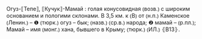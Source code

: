 ---
---

Огуз-⟦Тепе⟧, ⟦Кучук⟧-Мамай
: голая конусовидная ⦅возв.⦆ с широким основанием и пологими склонами. В 3,5 км. к ⦅В⦆ от ⦅н.п.⦆ Каменское ⦅Ленин.⦆ – ❶ ⦅тюрк.⦆ огуз – бык; ⦅назв.⦆ ⦅ср.в.⦆ народа; ❷ мамай – ⦅р.пл.⦆; Мамай – имя ⦅монг.⦆ хана, бывшего в Крыму; ⦅тюрк.⦆ ⦅ИЛ.⦆ ⦃В13⦄.
